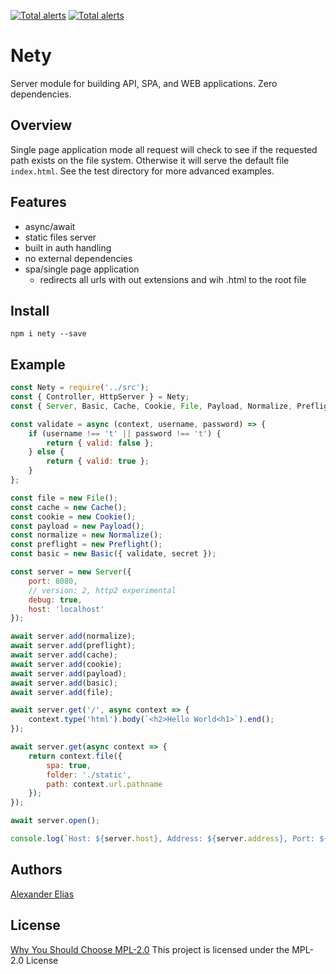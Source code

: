[![Total alerts](https://img.shields.io/lgtm/alerts/g/vokeio/nety.svg?logo=lgtm&logoWidth=18)](https://lgtm.com/projects/g/vokeio/nety/alerts/)
[![Total alerts](https://img.shields.io/lgtm/alerts/g/vokeio/nety.svg?logo=lgtm&logoWidth=18)](https://lgtm.com/projects/g/vokeio/nety/alerts/) 

# Nety
Server module for building API, SPA, and WEB applications. Zero dependencies.

## Overview
Single page application mode all request will check to see if the requested path exists on the file system.
Otherwise it will serve the default file `index.html`. See the test directory for more advanced examples.

<!-- ## API
Api documentation can be found at [API.md](https://github.com/vokeio/nety/blob/master/API.md) -->

## Features
- async/await
- static files server
- built in auth handling
- no external dependencies
- spa/single page application
	- redirects all urls with out extensions and wih .html to the root file

## Install
`npm i nety --save`

## Example
```js
const Nety = require('../src');
const { Controller, HttpServer } = Nety;
const { Server, Basic, Cache, Cookie, File, Payload, Normalize, Preflight, Session } = HttpServer;

const validate = async (context, username, password) => {
    if (username !== 't' || password !== 't') {
        return { valid: false };
    } else {
        return { valid: true };
    }
};

const file = new File();
const cache = new Cache();
const cookie = new Cookie();
const payload = new Payload();
const normalize = new Normalize();
const preflight = new Preflight();
const basic = new Basic({ validate, secret });

const server = new Server({
    port: 8080,
    // version: 2, http2 experimental
    debug: true,
    host: 'localhost'
});

await server.add(normalize);
await server.add(preflight);
await server.add(cache);
await server.add(cookie);
await server.add(payload);
await server.add(basic);
await server.add(file);

await server.get('/', async context => {
    context.type('html').body(`<h2>Hello World<h1>`).end();
});

await server.get(async context => {
    return context.file({
        spa: true,
        folder: './static',
        path: context.url.pathname
    });
});

await server.open();

console.log(`Host: ${server.host}, Address: ${server.address}, Port: ${server.port}`)
```

## Authors
[Alexander Elias](https://github.com/vokeio)

## License
[Why You Should Choose MPL-2.0](http://veldstra.org/2016/12/09/you-should-choose-mpl2-for-your-opensource-project.html)
This project is licensed under the MPL-2.0 License
